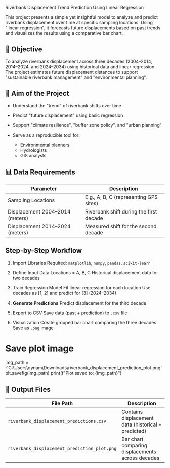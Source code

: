 Riverbank Displacement Trend Prediction Using Linear Regression

This project presents a simple yet insightful model to analyze and predict riverbank displacement over time at specific sampling locations. Using "linear regression", it forecasts future displacements based on past trends and visualizes the results using a comparative bar chart.

## 🎯 Objective

To analyze riverbank displacement across three decades (2004–2014, 2014–2024, and 2024–2034) using historical data and linear regression. The project estimates future displacement distances to support "sustainable riverbank management" and "environmental planning".

## 🧠 Aim of the Project

* Understand the "trend" of riverbank shifts over time
* Predict "future displacement" using basic regression
* Support "climate resilience", "buffer zone policy", and "urban planning"
* Serve as a reproducible tool for:

  * Environmental planners
  * Hydrologists
  * GIS analysts
## 📊 Data Requirements

| Parameter                       | Description                             |
| ------------------------------- | --------------------------------------- |
| Sampling Locations              | E.g., A, B, C (representing GPS sites)  |
| Displacement 2004–2014 (meters) | Riverbank shift during the first decade |
| Displacement 2014–2024 (meters) | Measured shift for the second decade    |

## Step-by-Step Workflow

1. Import Libraries
   Required: `matplotlib`, `numpy`, `pandas`, `scikit-learn`

2. Define Input Data
   Locations = A, B, C
   Historical displacement data for two decades

3. Train Regression Model
   Fit linear regression for each location
   Use decades as \[1, 2] and predict for \[3] (2024–2034)

4. **Generate Predictions**
   Predict displacement for the third decade

5. Export to CSV
   Save data (past + prediction) to `.csv` file

6. Visualization
   Create grouped bar chart comparing the three decades
   Save as `.png` image

# Save plot image
img_path = r'C:\Users\dynam\Downloads\riverbank_displacement_prediction_plot.png'
plt.savefig(img_path)
print(f"Plot saved to: {img_path}")


## 📂 Output Files

| File Path                                    | Description                                         |
| -------------------------------------------- | --------------------------------------------------- |
| `riverbank_displacement_predictions.csv`     | Contains displacement data (historical + predicted) |
| `riverbank_displacement_prediction_plot.png` | Bar chart comparing displacements across decades    |
